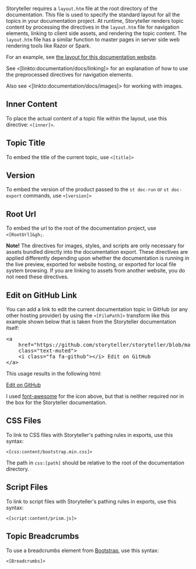 <!--Title:Documentation Skinning-->
<!--Url:theme-->

Storyteller requires a `layout.htm` file at the root directory of the documentation. This file is used to specify the standard layout for all the topics in your documentation project. At runtime, Storyteller renders topic content by processing the directives in the `layout.htm` file for navigation elements, linking to client side assets, and rendering the topic content. The `layout.htm` file has a similar function to master pages in server side web rendering tools like Razor or Spark.

For an example, see [the layout for this documentation website](https://github.com/storyteller/Storyteller/blob/master/documentation/layout.htm).

See <[linkto:documentation/docs/linking]> for an explanation of how to use the preprocessed directives for navigation elements.

Also see <[linkto:documentation/docs/images]> for working with images.


## Inner Content

To place the actual content of a topic file within the layout, use this directive: <code>&lt;[inner]&gt;</code>.



## Topic Title

To embed the title of the current topic, use <code>&lt;[title]&gt;</code>


## Version

To embed the version of the product passed to the `st doc-run` or `st doc-export` commands, use <code>&lt;[version]&gt;</code>


## Root Url

To embed the url to the root of the documentation project, use <code>&lt;[RootUrl]&gh;</code>.


<div class="alert alert-info" role="alert"><strong>Note!</strong> The directives for images, styles, and scripts are only necessary for assets bundled directly into the documentation export. These directives are applied differently depending upon whether the documentation is running in the live preview, exported for website hosting, or exported for local file system browsing. If you are linking to assets from another website, you do not need these directives.

</div>


## Edit on GitHub Link

You can add a link to edit the current documentation topic in GitHub (or any other hosting provider) by using the `<[FilePath]>` transform like this example shown below that is taken from the Storyteller documentation itself:

<pre>
&lt;a
	href="https://github.com/storyteller/storyteller/blob/master/documentation/&lt;[FilePath]&gt;"  
	class="text-muted"&gt;
	&lt;i class="fa fa-github"&gt;&lt;/i&gt; Edit on GitHub
&lt;/a&gt;
</pre>

This usage results in the following html:

<a href="https://github.com/storyteller/storyteller/blob/master/documentation/<[FilePath]>"  class="text-muted" style="margin-top: 10px"><i class="fa fa-github"></i> Edit on GitHub</a>

I used [font-awesome](http://fortawesome.github.io/Font-Awesome/) for the icon above, but that is neither required nor in the box for the Storyteller documentation.


## CSS Files

To link to CSS files with Storyteller's pathing rules in exports, use this syntax:


<code>&lt;[css:content/bootstrap.min.css]&gt;</code>

The path in `css:[path]` should be relative to the root of the documentation directory.

## Script Files

To link to script files with Storyteller's pathing rules in exports, use this syntax:

<code>&lt;[script:content/prism.js]&gt;</code>


## Topic Breadcrumbs

To use a breadcrumbs element from [Bootstrap](http://getbootstrap.com), use this syntax:

<code>&lt;[Breadcrumbs]&gt;</code>
